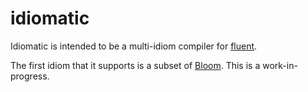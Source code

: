 # idiomatic
Idiomatic is intended to be a multi-idiom compiler for [fluent](https://github.com/ucbrise/fluent).

The first idiom that it supports is a subset of [Bloom](http://bloom-lang.net). This is a work-in-progress.

